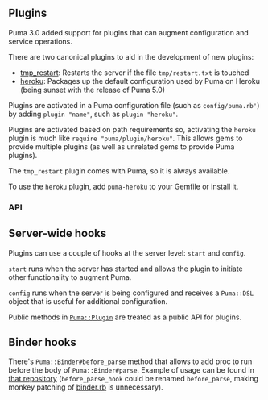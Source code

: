 ## Plugins

Puma 3.0 added support for plugins that can augment configuration and service
operations.

There are two canonical plugins to aid in the development of new plugins:

- [tmp_restart](https://github.com/puma/puma/blob/master/lib/puma/plugin/tmp_restart.rb):
  Restarts the server if the file `tmp/restart.txt` is touched
- [heroku](https://github.com/puma/puma-heroku/blob/master/lib/puma/plugin/heroku.rb):
  Packages up the default configuration used by Puma on Heroku (being sunset
  with the release of Puma 5.0)

Plugins are activated in a Puma configuration file (such as `config/puma.rb'`)
by adding `plugin "name"`, such as `plugin "heroku"`.

Plugins are activated based on path requirements so, activating the `heroku`
plugin is much like `require "puma/plugin/heroku"`. This allows gems to provide
multiple plugins (as well as unrelated gems to provide Puma plugins).

The `tmp_restart` plugin comes with Puma, so it is always available.

To use the `heroku` plugin, add `puma-heroku` to your Gemfile or install it.

### API

## Server-wide hooks

Plugins can use a couple of hooks at the server level: `start` and `config`.

`start` runs when the server has started and allows the plugin to initiate other
functionality to augment Puma.

`config` runs when the server is being configured and receives a `Puma::DSL`
object that is useful for additional configuration.

Public methods in [`Puma::Plugin`](../lib/puma/plugin.rb) are treated as a
public API for plugins.

## Binder hooks

There's `Puma::Binder#before_parse` method that allows to add proc to run before the body of `Puma::Binder#parse`. Example of usage can be found in [that repository](https://github.com/anchordotdev/puma-acme/blob/v0.1.3/lib/puma/acme/plugin.rb#L97-L118) (`before_parse_hook` could be renamed `before_parse`, making monkey patching of [binder.rb](https://github.com/anchordotdev/puma-acme/blob/v0.1.3/lib/puma/acme/binder.rb) is unnecessary).
